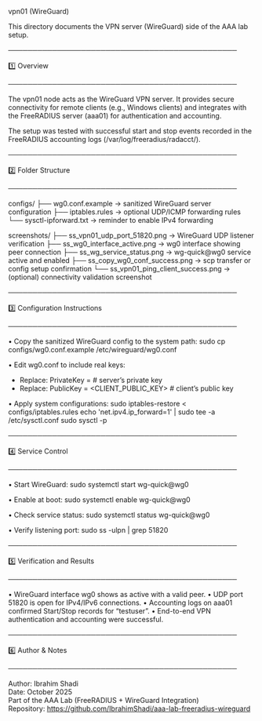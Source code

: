 vpn01 (WireGuard)

This directory documents the VPN server (WireGuard) side of the AAA lab setup.


───────────────────────────────────────────────

1️⃣ Overview

───────────────────────────────────────────────

The vpn01 node acts as the WireGuard VPN server. It provides secure connectivity 
for remote clients (e.g., Windows clients) and integrates with the FreeRADIUS 
server (aaa01) for authentication and accounting.

The setup was tested with successful start and stop events recorded in the 
FreeRADIUS accounting logs (/var/log/freeradius/radacct/).


───────────────────────────────────────────────

2️⃣ Folder Structure

───────────────────────────────────────────────

configs/
 ├── wg0.conf.example          → sanitized WireGuard server configuration
 ├── iptables.rules            → optional UDP/ICMP forwarding rules
 └── sysctl-ipforward.txt      → reminder to enable IPv4 forwarding

screenshots/
 ├── ss_vpn01_udp_port_51820.png       → WireGuard UDP listener verification
 ├── ss_wg0_interface_active.png       → wg0 interface showing peer connection
 ├── ss_wg_service_status.png          → wg-quick@wg0 service active and enabled
 ├── ss_copy_wg0_conf_success.png      → scp transfer or config setup confirmation
 └── ss_vpn01_ping_client_success.png  → (optional) connectivity validation screenshot

───────────────────────────────────────────────

3️⃣ Configuration Instructions

───────────────────────────────────────────────

• Copy the sanitized WireGuard config to the system path:
  sudo cp configs/wg0.conf.example /etc/wireguard/wg0.conf

• Edit wg0.conf to include real keys:
  - Replace:  PrivateKey = <REDACTED>            # server’s private key
  - Replace:  PublicKey  = <CLIENT_PUBLIC_KEY>  # client’s public key

• Apply system configurations:
  sudo iptables-restore < configs/iptables.rules
  echo 'net.ipv4.ip_forward=1' | sudo tee -a /etc/sysctl.conf
  sudo sysctl -p


───────────────────────────────────────────────

4️⃣ Service Control

───────────────────────────────────────────────

• Start WireGuard:
  sudo systemctl start wg-quick@wg0

• Enable at boot:
  sudo systemctl enable wg-quick@wg0

• Check service status:
  sudo systemctl status wg-quick@wg0

• Verify listening port:
  sudo ss -ulpn | grep 51820


───────────────────────────────────────────────

5️⃣ Verification and Results

───────────────────────────────────────────────

• WireGuard interface wg0 shows as active with a valid peer.
• UDP port 51820 is open for IPv4/IPv6 connections.
• Accounting logs on aaa01 confirmed Start/Stop records for “testuser”.
• End-to-end VPN authentication and accounting were successful.


───────────────────────────────────────────────

6️⃣ Author & Notes

───────────────────────────────────────────────

Author: Ibrahim Shadi  
Date: October 2025  
Part of the AAA Lab (FreeRADIUS + WireGuard Integration)  
Repository: https://github.com/IbrahimShadi/aaa-lab-freeradius-wireguard
